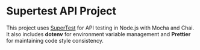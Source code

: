 # Supertest API Project

This project uses [SuperTest](https://github.com/visionmedia/supertest) for API testing in Node.js with Mocha and Chai. It also includes **dotenv** for environment variable management and **Prettier** for maintaining code style consistency.